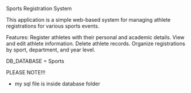 Sports Registration System

This application is a simple web-based system for managing athlete registrations for various sports events.

Features:
Register athletes with their personal and academic details.
View and edit athlete information.
Delete athlete records.
Organize registrations by sport, department, and year level.


DB_DATABASE = Sports

PLEASE NOTE!!!
- my sql file is inside database folder